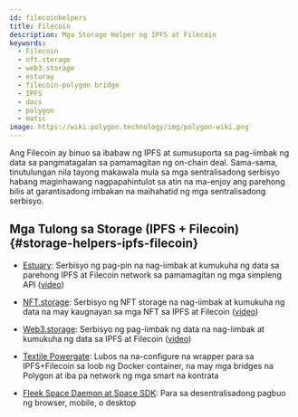 ```yaml
---
id: filecoinhelpers
title: Filecoin
description: Mga Storage Helper ng IPFS at Filecoin
keywords:
  - Filecoin
  - nft.storage
  - web3.storage
  - esturay
  - filecoin-polygon bridge
  - IPFS
  - docs
  - polygon
  - matic
image: https://wiki.polygon.technology/img/polygon-wiki.png
---
```


Ang Filecoin ay binuo sa ibabaw ng IPFS at sumusuporta sa pag-iimbak ng data sa pangmatagalan sa pamamagitan ng on-chain deal. Sama-sama, tinutulungan nila tayong makawala mula sa mga sentralisadong serbisyo habang maginhawang nagpapahintulot sa atin na ma-enjoy ang parehong bilis at garantisadong imbakan na maihahatid ng mga sentralisadong serbisyo.

## Mga Tulong sa Storage (IPFS + Filecoin) {#storage-helpers-ipfs-filecoin}

- [Estuary](https://estuary.tech): Serbisyo ng pag-pin na nag-iimbak at kumukuha ng data sa parehong IPFS at Filecoin network sa pamamagitan ng mga simpleng API ([video](https://www.youtube.com/watch?v=AHAMHbpioGw))

- [NFT.storage](https://nft.storage): Serbisyo ng NFT storage na nag-iimbak at kumukuha ng data na may kaugnayan sa mga NFT sa IPFS at Filecoin ([video](https://youtu.be/Ckb4RRJo-W0))

- [Web3.storage](https://web3.storage): Serbisyo ng pag-iimbak ng data na nag-iimbak at kumukuha ng data sa IPFS at Filecoin ([video](https://youtu.be/lPEqg6oL3Nk))

- [Textile Powergate](https://docs.textile.io/powergate/): Lubos na na-configure na wrapper para sa IPFS+Filecoin sa loob ng  Docker container, na may mga bridges na Polygon at iba pa network ng mga smart na kontrata

- [Fleek Space Daemon at Space SDK](https://fleek.co/space-sdk/): Para sa desentralisadong pagbuo ng browser, mobile, o desktop

